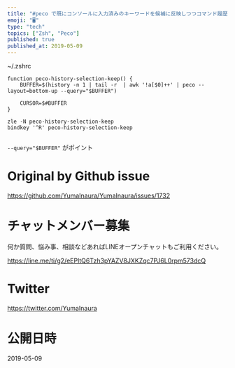 ```yaml
---
title: "#peco で既にコンソールに入力済みのキーワードを候補に反映しつつコマンド履歴を検索する  #zsh の設定例"
emoji: "🖥"
type: "tech"
topics: ["Zsh", "Peco"]
published: true
published_at: 2019-05-09
---
```


~/.zshrc

```
function peco-history-selection-keep() {
    BUFFER=$(history -n 1 | tail -r  | awk '!a[$0]++' | peco --layout=bottom-up --query="$BUFFER")

    CURSOR=$#BUFFER
}

zle -N peco-history-selection-keep
bindkey '^R' peco-history-selection-keep


```

`--query="$BUFFER"` がポイント


# Original by Github issue

https://github.com/YumaInaura/YumaInaura/issues/1732








<!-- Update From Qiita API -->

# チャットメンバー募集


何か質問、悩み事、相談などあればLINEオープンチャットもご利用ください。

https://line.me/ti/g2/eEPltQ6Tzh3pYAZV8JXKZqc7PJ6L0rpm573dcQ





# Twitter


https://twitter.com/YumaInaura


<!-- Update From Qiita API -->



# 公開日時

2019-05-09
